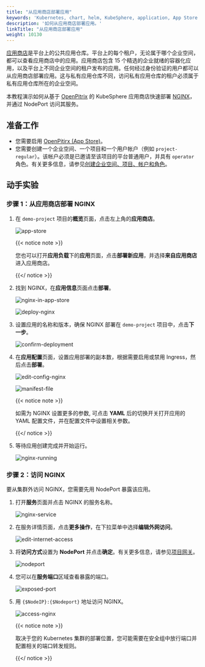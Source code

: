```yaml
---
title: "从应用商店部署应用"
keywords: 'Kubernetes, chart, helm, KubeSphere, application, App Store'
description: '如何从应用商店部署应用。'
linkTitle: "从应用商店部署应用"
weight: 10130
---
```


[应用商店](../../../application-store/)是平台上的公共应用仓库。平台上的每个租户，无论属于哪个企业空间，都可以查看应用商店中的应用。应用商店包含 15 个精选的企业就绪的容器化应用，以及平台上不同企业空间的租户发布的应用。任何经过身份验证的用户都可以从应用商店部署应用。这与私有应用仓库不同，访问私有应用仓库的租户必须属于私有应用仓库所在的企业空间。

本教程演示如何从基于 [OpenPitrix](https://github.com/openpitrix/openpitrix) 的 KubeSphere 应用商店快速部署 [NGINX](https://www.nginx.com/)，并通过 NodePort 访问其服务。

## 准备工作

- 您需要启用 [OpenPitirx (App Store)](../../../pluggable-components/app-store/)。
- 您需要创建一个企业空间、一个项目和一个用户帐户（例如 `project-regular`）。该帐户必须是已邀请至该项目的平台普通用户，并具有 `operator` 角色。有关更多信息，请参见[创建企业空间、项目、帐户和角色](../../../quick-start/create-workspace-and-project/)。

## 动手实验

### 步骤 1：从应用商店部署 NGINX

1. 在 `demo-project` 项目的**概览**页面，点击左上角的**应用商店**。

   ![app-store](/images/docs/zh-cn/project-user-guide/applications/deploy-apps-from-app-store/app-store.jpg)

   {{< notice note >}}

   您也可以打开**应用负载**下的**应用**页面，点击**部署新应用**，并选择**来自应用商店**进入应用商店。

   {{</ notice >}} 

2. 找到 NGINX，在**应用信息**页面点击**部署**。

   ![nginx-in-app-store](/images/docs/zh-cn/project-user-guide/applications/deploy-apps-from-app-store/nginx-in-app-store.jpg)

   ![deploy-nginx](/images/docs/zh-cn/project-user-guide/applications/deploy-apps-from-app-store/deploy-nginx.jpg)

3. 设置应用的名称和版本，确保 NGINX 部署在 `demo-project` 项目中，点击**下一步**。

   ![confirm-deployment](/images/docs/zh-cn/project-user-guide/applications/deploy-apps-from-app-store/confirm-deployment.jpg)

4. 在**应用配置**页面，设置应用部署的副本数，根据需要启用或禁用 Ingress，然后点击**部署**。

   ![edit-config-nginx](/images/docs/zh-cn/project-user-guide/applications/deploy-apps-from-app-store/edit-config-nginx.jpg)

   ![manifest-file](/images/docs/zh-cn/project-user-guide/applications/deploy-apps-from-app-store/manifest-file.jpg)

   {{< notice note >}}

   如需为 NGINX 设置更多的参数, 可点击 **YAML** 后的切换开关打开应用的 YAML 配置文件，并在配置文件中设置相关参数。 

   {{</ notice >}}

5. 等待应用创建完成并开始运行。

   ![nginx-running](/images/docs/zh-cn/project-user-guide/applications/deploy-apps-from-app-store/nginx-running.jpg)

### 步骤 2：访问 NGINX

要从集群外访问 NGINX，您需要先用 NodePort 暴露该应用。

1. 打开**服务**页面并点击 NGINX 的服务名称。

   ![nginx-service](/images/docs/zh-cn/project-user-guide/applications/deploy-apps-from-app-store/nginx-service.jpg)

2. 在服务详情页面，点击**更多操作**，在下拉菜单中选择**编辑外网访问**。

   ![edit-internet-access](/images/docs/zh-cn/project-user-guide/applications/deploy-apps-from-app-store/edit-internet-access.jpg)

3. 将**访问方式**设置为 **NodePort** 并点击**确定**。有关更多信息，请参见[项目网关](../../../project-administration/project-gateway/)。

   ![nodeport](/images/docs/zh-cn/project-user-guide/applications/deploy-apps-from-app-store/nodeport.jpg)

4. 您可以在**服务端口**区域查看暴露的端口。

   ![exposed-port](/images/docs/zh-cn/project-user-guide/applications/deploy-apps-from-app-store/exposed-port.jpg)

5. 用 `{$NodeIP}:{$Nodeport}` 地址访问 NGINX。

   ![access-nginx](/images/docs/zh-cn/project-user-guide/applications/deploy-apps-from-app-store/access-nginx.jpg)

   {{< notice note >}}

   取决于您的 Kubernetes 集群的部署位置，您可能需要在安全组中放行端口并配置相关的端口转发规则。

   {{</ notice >}} 